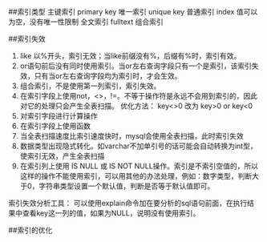 ##索引类型
主键索引 primary key
唯一索引 unique key
普通索引 index 值可以为空，没有唯一性限制
全文索引 fulltext
组合索引 


##索引失效
1. like 以%开头，索引无效；当like前缀没有%，后缀有%时，索引有效。
2. or语句前后没有同时使用索引。当or左右查询字段只有一个是索引，该索引失效，只有当or左右查询字段均为索引时，才会生效。
3. 组合索引，不是使用第一列索引，索引失效。
4. 在索引字段上使用not，<>，!=。不等于操作符是永远不会用到索引的，因此对它的处理只会产生全表扫描。 优化方法： key<>0 改为 key>0 or key<0
5. 对索引字段进行计算操作
6. 在索引字段上使用函数
7. 当全表扫描速度比索引速度快时，mysql会使用全表扫描，此时索引失效
8. 数据类型出现隐式转化。如varchar不加单引号的话可能会自动转换为int型，使索引无效，产生全表扫描
9. 在索引列上使用 IS NULL 或 IS NOT NULL操作。索引是不索引空值的，所以这样的操作不能使用索引，可以用其他的办法处理，例如：数字类型，判断大于0，字符串类型设置一个默认值，判断是否等于默认值即可。


索引失效分析工具：
可以使用explain命令加在要分析的sql语句前面，在执行结果中查看key这一列的值，如果为NULL，说明没有使用索引。

##索引的优化
